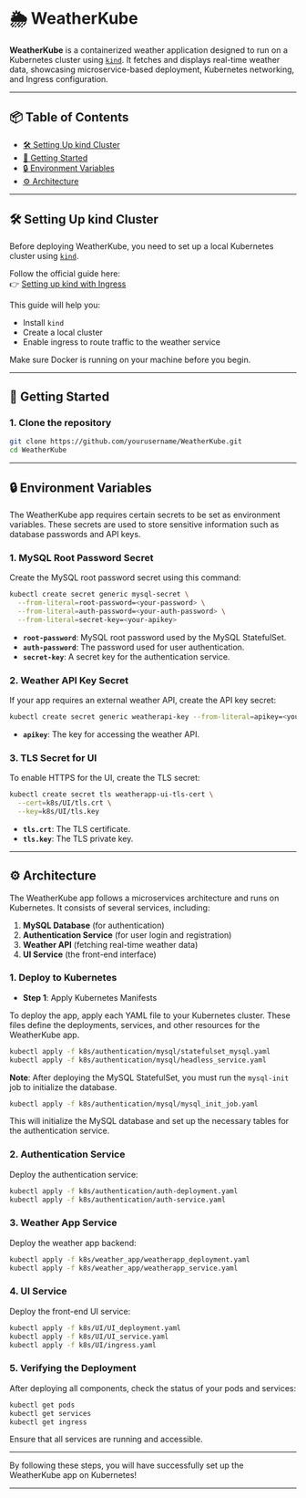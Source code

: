 # 🌦️ WeatherKube

**WeatherKube** is a containerized weather application designed to run on a Kubernetes cluster using [`kind`](https://kind.sigs.k8s.io/). It fetches and displays real-time weather data, showcasing microservice-based deployment, Kubernetes networking, and Ingress configuration.

---

## 📦 Table of Contents

- [🛠️ Setting Up kind Cluster](#️-setting-up-kind-cluster)
- [🚀 Getting Started](#-getting-started)
- [🔒 Environment Variables](#-environment-variables)
- [⚙️ Architecture](#️-architecture)

---

## 🛠️ Setting Up kind Cluster

Before deploying WeatherKube, you need to set up a local Kubernetes cluster using [`kind`](https://kind.sigs.k8s.io/).

Follow the official guide here:  
👉 [Setting up kind with Ingress](https://kind.sigs.k8s.io/docs/user/ingress/)

This guide will help you:
- Install `kind`
- Create a local cluster
- Enable ingress to route traffic to the weather service

Make sure Docker is running on your machine before you begin.

---

## 🚀 Getting Started

### 1. Clone the repository

```bash
git clone https://github.com/yourusername/WeatherKube.git
cd WeatherKube
```

---

## 🔒 Environment Variables

The WeatherKube app requires certain secrets to be set as environment variables. These secrets are used to store sensitive information such as database passwords and API keys.

### 1. MySQL Root Password Secret

Create the MySQL root password secret using this command:

```bash
kubectl create secret generic mysql-secret \
  --from-literal=root-password=<your-password> \
  --from-literal=auth-password=<your-auth-password> \
  --from-literal=secret-key=<your-apikey>
```

- **`root-password`**: MySQL root password used by the MySQL StatefulSet.
- **`auth-password`**: The password used for user authentication.
- **`secret-key`**: A secret key for the authentication service.

### 2. Weather API Key Secret

If your app requires an external weather API, create the API key secret:

```bash
kubectl create secret generic weatherapi-key --from-literal=apikey=<your-apikey>
```

- **`apikey`**: The key for accessing the weather API.

### 3. TLS Secret for UI

To enable HTTPS for the UI, create the TLS secret:

```bash
kubectl create secret tls weatherapp-ui-tls-cert \
  --cert=k8s/UI/tls.crt \
  --key=k8s/UI/tls.key
```

- **`tls.crt`**: The TLS certificate.
- **`tls.key`**: The TLS private key.

---

## ⚙️ Architecture

The WeatherKube app follows a microservices architecture and runs on Kubernetes. It consists of several services, including:

1. **MySQL Database** (for authentication)
2. **Authentication Service** (for user login and registration)
3. **Weather API** (fetching real-time weather data)
4. **UI Service** (the front-end interface)

### 1. Deploy to Kubernetes

- **Step 1**: Apply Kubernetes Manifests

To deploy the app, apply each YAML file to your Kubernetes cluster. These files define the deployments, services, and other resources for the WeatherKube app.

```bash
kubectl apply -f k8s/authentication/mysql/statefulset_mysql.yaml
kubectl apply -f k8s/authentication/mysql/headless_service.yaml
```

**Note**: After deploying the MySQL StatefulSet, you must run the `mysql-init` job to initialize the database.

```bash
kubectl apply -f k8s/authentication/mysql/mysql_init_job.yaml
```

This will initialize the MySQL database and set up the necessary tables for the authentication service.

### 2. Authentication Service

Deploy the authentication service:

```bash
kubectl apply -f k8s/authentication/auth-deployment.yaml
kubectl apply -f k8s/authentication/auth-service.yaml
```

### 3. Weather App Service

Deploy the weather app backend:

```bash
kubectl apply -f k8s/weather_app/weatherapp_deployment.yaml
kubectl apply -f k8s/weather_app/weatherapp_service.yaml
```

### 4. UI Service

Deploy the front-end UI service:

```bash
kubectl apply -f k8s/UI/UI_deployment.yaml
kubectl apply -f k8s/UI/UI_service.yaml
kubectl apply -f k8s/UI/ingress.yaml
```

### 5. Verifying the Deployment

After deploying all components, check the status of your pods and services:

```bash
kubectl get pods
kubectl get services
kubectl get ingress
```

Ensure that all services are running and accessible.

---

By following these steps, you will have successfully set up the WeatherKube app on Kubernetes!

---